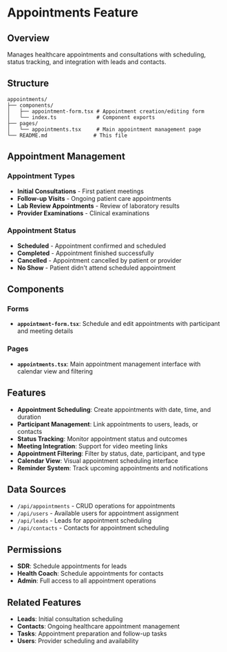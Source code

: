 # Appointments Feature

## Overview
Manages healthcare appointments and consultations with scheduling, status tracking, and integration with leads and contacts.

## Structure
```
appointments/
├── components/
│   ├── appointment-form.tsx # Appointment creation/editing form
│   └── index.ts             # Component exports
├── pages/
│   └── appointments.tsx     # Main appointment management page
└── README.md               # This file
```

## Appointment Management

### Appointment Types
- **Initial Consultations** - First patient meetings
- **Follow-up Visits** - Ongoing patient care appointments
- **Lab Review Appointments** - Review of laboratory results
- **Provider Examinations** - Clinical examinations

### Appointment Status
- **Scheduled** - Appointment confirmed and scheduled
- **Completed** - Appointment finished successfully
- **Cancelled** - Appointment cancelled by patient or provider
- **No Show** - Patient didn't attend scheduled appointment

## Components

### Forms
- **`appointment-form.tsx`**: Schedule and edit appointments with participant and meeting details

### Pages
- **`appointments.tsx`**: Main appointment management interface with calendar view and filtering

## Features
- **Appointment Scheduling**: Create appointments with date, time, and duration
- **Participant Management**: Link appointments to users, leads, or contacts
- **Status Tracking**: Monitor appointment status and outcomes
- **Meeting Integration**: Support for video meeting links
- **Appointment Filtering**: Filter by status, date, participant, and type
- **Calendar View**: Visual appointment scheduling interface
- **Reminder System**: Track upcoming appointments and notifications

## Data Sources
- `/api/appointments` - CRUD operations for appointments
- `/api/users` - Available users for appointment assignment
- `/api/leads` - Leads for appointment scheduling
- `/api/contacts` - Contacts for appointment scheduling

## Permissions
- **SDR**: Schedule appointments for leads
- **Health Coach**: Schedule appointments for contacts
- **Admin**: Full access to all appointment operations

## Related Features
- **Leads**: Initial consultation scheduling
- **Contacts**: Ongoing healthcare appointment management
- **Tasks**: Appointment preparation and follow-up tasks
- **Users**: Provider scheduling and availability